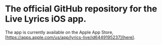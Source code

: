 # The official GitHub repository for the Live Lyrics iOS app. 

The app is currently available on the Apple App Store, [https://apps.apple.com/us/app/lyrics-live/id6449195237](here). 